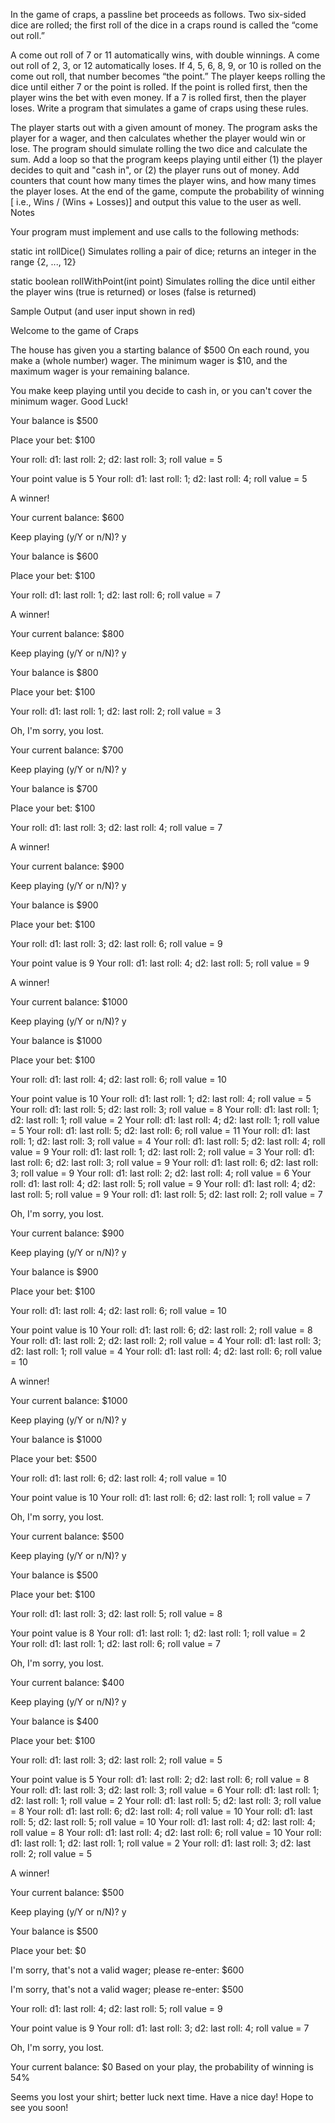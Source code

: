 In the game of craps, a passline bet proceeds as follows. Two six-sided dice are rolled; the first roll of the dice in a craps round is called the “come out roll.” 

A come out roll of 7 or 11 automatically wins, with double winnings.
A come out roll of 2, 3, or 12 automatically loses.
If 4, 5, 6, 8, 9, or 10 is rolled on the come out roll, that number becomes “the point.”
The player keeps rolling the dice until either 7 or the point is rolled. If the point is rolled first, then the player wins the bet with even money. If a 7 is rolled first, then the player loses.
Write a program that simulates a game of craps using these rules.

The player starts out with a given amount of money.
The program asks the player for a wager, and then calculates whether the player would win or lose.
The program should simulate rolling the two dice and calculate the sum.
Add a loop so that the program keeps playing until either (1) the player decides to quit and "cash in", or (2) the player runs out of money.
Add counters that count how many times the player wins, and how many times the player loses.
At the end of the game, compute the probability of winning [ i.e., Wins / (Wins + Losses)] and output this value to the user as well.
Notes

Your program must implement and use calls to the following methods:

static int rollDice()
Simulates rolling a pair of dice; returns an integer in the range {2, ..., 12}
 

static boolean rollWithPoint(int point)
Simulates rolling the dice until either the player wins (true is returned) or loses (false is returned)

 

Sample Output (and user input shown in red)

Welcome to the game of Craps

The house has given you a starting balance of $500
On each round, you make a (whole number) wager.
The minimum wager is $10, and the maximum wager is your remaining balance.

You make keep playing until you decide to cash in, or
you can't cover the minimum wager.
Good Luck!

Your balance is $500

Place your bet: $100

Your roll: d1: last roll: 2; d2: last roll: 3; roll value = 5

Your point value is 5
Your roll: d1: last roll: 1; d2: last roll: 4; roll value = 5

A winner!

Your current balance: $600

Keep playing (y/Y or n/N)? y

Your balance is $600

Place your bet: $100

Your roll: d1: last roll: 1; d2: last roll: 6; roll value = 7

A winner!

Your current balance: $800

Keep playing (y/Y or n/N)? y

Your balance is $800

Place your bet: $100

Your roll: d1: last roll: 1; d2: last roll: 2; roll value = 3

Oh, I'm sorry, you lost.

Your current balance: $700

Keep playing (y/Y or n/N)? y

Your balance is $700

Place your bet: $100

Your roll: d1: last roll: 3; d2: last roll: 4; roll value = 7

A winner!

Your current balance: $900

Keep playing (y/Y or n/N)? y

Your balance is $900

Place your bet: $100

Your roll: d1: last roll: 3; d2: last roll: 6; roll value = 9

Your point value is 9
Your roll: d1: last roll: 4; d2: last roll: 5; roll value = 9

A winner!

Your current balance: $1000

Keep playing (y/Y or n/N)? y

Your balance is $1000

Place your bet: $100

Your roll: d1: last roll: 4; d2: last roll: 6; roll value = 10

Your point value is 10
Your roll: d1: last roll: 1; d2: last roll: 4; roll value = 5
Your roll: d1: last roll: 5; d2: last roll: 3; roll value = 8
Your roll: d1: last roll: 1; d2: last roll: 1; roll value = 2
Your roll: d1: last roll: 4; d2: last roll: 1; roll value = 5
Your roll: d1: last roll: 5; d2: last roll: 6; roll value = 11
Your roll: d1: last roll: 1; d2: last roll: 3; roll value = 4
Your roll: d1: last roll: 5; d2: last roll: 4; roll value = 9
Your roll: d1: last roll: 1; d2: last roll: 2; roll value = 3
Your roll: d1: last roll: 6; d2: last roll: 3; roll value = 9
Your roll: d1: last roll: 6; d2: last roll: 3; roll value = 9
Your roll: d1: last roll: 2; d2: last roll: 4; roll value = 6
Your roll: d1: last roll: 4; d2: last roll: 5; roll value = 9
Your roll: d1: last roll: 4; d2: last roll: 5; roll value = 9
Your roll: d1: last roll: 5; d2: last roll: 2; roll value = 7

Oh, I'm sorry, you lost.

Your current balance: $900

Keep playing (y/Y or n/N)? y

Your balance is $900

Place your bet: $100

Your roll: d1: last roll: 4; d2: last roll: 6; roll value = 10

Your point value is 10
Your roll: d1: last roll: 6; d2: last roll: 2; roll value = 8
Your roll: d1: last roll: 2; d2: last roll: 2; roll value = 4
Your roll: d1: last roll: 3; d2: last roll: 1; roll value = 4
Your roll: d1: last roll: 4; d2: last roll: 6; roll value = 10

A winner!

Your current balance: $1000

Keep playing (y/Y or n/N)? y

Your balance is $1000

Place your bet: $500

Your roll: d1: last roll: 6; d2: last roll: 4; roll value = 10

Your point value is 10
Your roll: d1: last roll: 6; d2: last roll: 1; roll value = 7

Oh, I'm sorry, you lost.

Your current balance: $500

Keep playing (y/Y or n/N)? y

Your balance is $500

Place your bet: $100

Your roll: d1: last roll: 3; d2: last roll: 5; roll value = 8

Your point value is 8
Your roll: d1: last roll: 1; d2: last roll: 1; roll value = 2
Your roll: d1: last roll: 1; d2: last roll: 6; roll value = 7

Oh, I'm sorry, you lost.

Your current balance: $400

Keep playing (y/Y or n/N)? y

Your balance is $400

Place your bet: $100

Your roll: d1: last roll: 3; d2: last roll: 2; roll value = 5

Your point value is 5
Your roll: d1: last roll: 2; d2: last roll: 6; roll value = 8
Your roll: d1: last roll: 3; d2: last roll: 3; roll value = 6
Your roll: d1: last roll: 1; d2: last roll: 1; roll value = 2
Your roll: d1: last roll: 5; d2: last roll: 3; roll value = 8
Your roll: d1: last roll: 6; d2: last roll: 4; roll value = 10
Your roll: d1: last roll: 5; d2: last roll: 5; roll value = 10
Your roll: d1: last roll: 4; d2: last roll: 4; roll value = 8
Your roll: d1: last roll: 4; d2: last roll: 6; roll value = 10
Your roll: d1: last roll: 1; d2: last roll: 1; roll value = 2
Your roll: d1: last roll: 3; d2: last roll: 2; roll value = 5

A winner!

Your current balance: $500

Keep playing (y/Y or n/N)? y

Your balance is $500

Place your bet: $0

I'm sorry, that's not a valid wager; please re-enter: $600

I'm sorry, that's not a valid wager; please re-enter: $500

Your roll: d1: last roll: 4; d2: last roll: 5; roll value = 9

Your point value is 9
Your roll: d1: last roll: 3; d2: last roll: 4; roll value = 7

Oh, I'm sorry, you lost.

Your current balance: $0
Based on your play, the probability of winning is 54%

Seems you lost your shirt; better luck next time.
Have a nice day! Hope to see you soon!